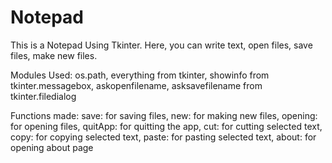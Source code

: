 # Notepad
This is a Notepad Using Tkinter.
Here, you can write text, open files, save files, make new files.

Modules Used:
    os.path,
    everything from tkinter,
    showinfo from tkinter.messagebox,
    askopenfilename, asksavefilename from tkinter.filedialog

Functions made:
    save: for saving files,
    new: for making new files,
    opening: for opening files,
    quitApp: for quitting the app,
    cut: for cutting selected text,
    copy: for copying selected text,
    paste: for pasting selected text,
    about: for opening about page
